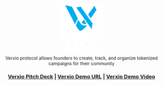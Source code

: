 <div align="center">

[![logo](https://github.com/onyekachi11/Verxio-ICP-Zero-To-dApp/blob/main/src/assets/Logo.svg)](https://verxio-bnb.vercel.app/)

Verxio protocol allows founders to create, track, and organize tokenized campaigns for their community
<h3>
  
[Verxio Pitch Deck](https://github.com/Axio-Lab/hublab/) | [Verxio Demo URL](https://www.verxio.xyz/) | [Verxio Demo Video](https://youtu.be/qPYI9hFOvI8)

</h3>

</div>
